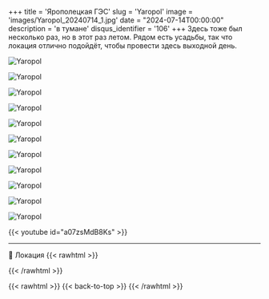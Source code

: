 +++
title = 'Ярополецкая ГЭС'
slug = 'Yaropol'
image = 'images/Yaropol_20240714_1.jpg'
date = "2024-07-14T00:00:00"
description = 'в тумане'
disqus_identifier = '106'
+++
Здесь тоже был несколько раз, но в этот раз летом. Рядом есть усадьбы, так что локация отлично подойдёт, чтобы провести здесь выходной день.

![Yaropol](/images/Yaropol_20240714_2.jpg)

![Yaropol](/images/Yaropol_20240714_3.jpg)

![Yaropol](/images/Yaropol_20240714_4.jpg)

![Yaropol](/images/Yaropol_20240714_5.jpg)

![Yaropol](/images/Yaropol_20240714_6.jpg)

![Yaropol](/images/Yaropol_20240714_7.jpg)

![Yaropol](/images/Yaropol_20240714_8.jpg)

![Yaropol](/images/Yaropol_20240714_9.jpg)

![Yaropol](/images/Yaropol_20240714_10.jpg)

![Yaropol](/images/Yaropol_20240714_11.jpg)

![Yaropol](/images/Yaropol_20240714_12.jpg)

{{< youtube id="a07zsMdB8Ks" >}}

---

📍 Локация
{{< rawhtml >}}
<div class="yandex-map-container">
<script type="text/javascript" charset="utf-8" async src="https://api-maps.yandex.ru/services/constructor/1.0/js/?um=constructor%3A38e281707c30a82a0fa934dfd9ac580d9c5ded7f00cd0e94446bd070aa85ec7b&amp;width=800&amp;height=400&amp;lang=ru_RU&amp;scroll=true"></script>
</div>
{{< /rawhtml >}}

{{< rawhtml >}}
{{< back-to-top >}}
{{< /rawhtml >}}